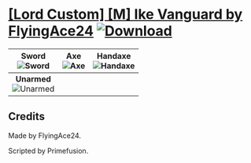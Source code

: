 # [\[Lord Custom\] \[M\] Ike Vanguard by FlyingAce24](https://git.io/JisS8) [![Download](https://img.shields.io/badge/Download--red?style=social&logo=github)](https://git.io/JisSB)

| <b>Sword</b><br/><img alt="Sword" src="https://git.io/Jis15"/> | <b>Axe</b><br/><img alt="Axe" src="https://git.io/JisMe"/> | <b>Handaxe</b><br/><img alt="Handaxe" src="https://git.io/JisMv"/> |
| :---: | :---: | :---: |
| <b>Unarmed</b><br/><img alt="Unarmed" src="https://git.io/JisMG"/> |

## Credits

Made by FlyingAce24.

Scripted by Primefusion.

